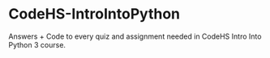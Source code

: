 # CodeHS-IntroIntoPython
Answers + Code to every quiz and assignment needed in CodeHS Intro Into Python 3 course.
